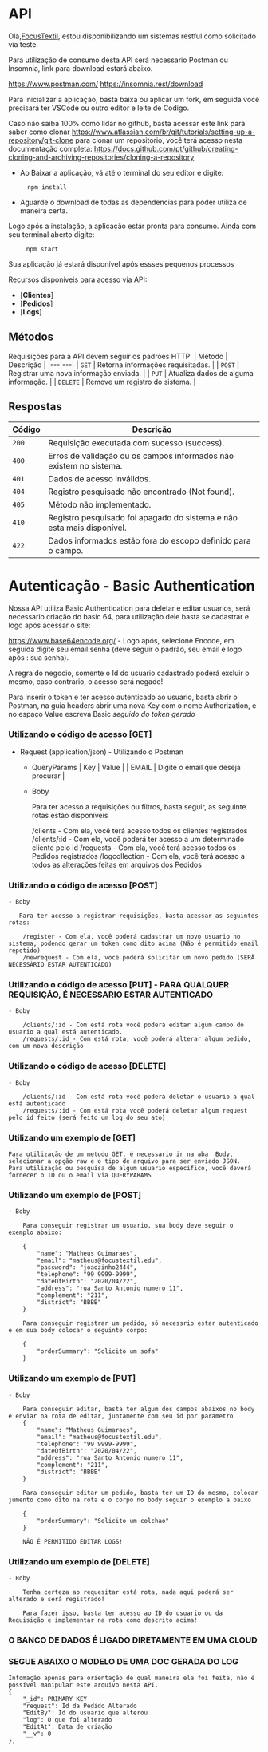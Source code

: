 # API

Olá,[FocusTextil](https://www.focustextil.com.br), estou disponibilizando um sistemas restful como solicitado via teste.


Para utilização de consumo desta API será necessario Postman ou  Insomnia, link para download estará abaixo.

https://www.postman.com/   https://insomnia.rest/download




Para inicializar a aplicação, basta baixa ou aplicar um fork, em seguida você precisará ter VSCode ou outro editor e leite de Codigo.

Caso não saiba 100% como lídar no github, basta acessar este link para saber como clonar https://www.atlassian.com/br/git/tutorials/setting-up-a-repository/git-clone
para clonar um repositorio, você terá acesso nesta documentação completa:  https://docs.github.com/pt/github/creating-cloning-and-archiving-repositories/cloning-a-repository

- Ao Baixar a aplicação, vá até o terminal do seu editor e digite: 
      
        npm install


 - Aguarde o download de todas as dependencias para poder utiliza de maneira certa.

Logo após a instalação, a aplicação estár pronta para consumo. Ainda com seu terminal aberto digite: 
     
         npm start

Sua aplicação já estará disponível após essses pequenos processos


Recursos disponíveis para acesso via API:
* [**Clientes**]
* [**Pedidos**]
* [**Logs**]

## Métodos
Requisições para a API devem seguir os padrões HTTP:
| Método | Descrição |
|---|---|
| `GET` | Retorna informações requisitadas. |
| `POST` | Registrar uma nova informação enviada. |
| `PUT` | Atualiza dados de alguma informação. |
| `DELETE` | Remove um registro do sistema. |

## Respostas

| Código | Descrição |
|---|---|
| `200` | Requisição executada com sucesso (success).|
| `400` | Erros de validação ou os campos informados não existem no sistema.|
| `401` | Dados de acesso inválidos.|
| `404` | Registro pesquisado não encontrado (Not found).|
| `405` | Método não implementado.|
| `410` | Registro pesquisado foi apagado do sistema e não esta mais disponível.|
| `422` | Dados informados estão fora do escopo definido para o campo.|

# Autenticação - Basic Authentication

Nossa API utiliza Basic Authentication para deletar e editar usuarios, será necessario criação do basic 64, para utilização dele basta se cadastrar e logo após acessar o site:

https://www.base64encode.org/ - Logo após, selecione Encode, em seguida digite seu email:senha (deve seguir o padrão, seu email e logo após : sua senha).


A regra do negocio, somente o Id do usuario cadastrado poderá excluir o mesmo, caso contrario, o acesso será negado!

Para inserir o token e ter acesso autenticado ao usuario, basta abrir o Postman, na guia headers abrir uma nova Key com o nome Authorization, e no espaço Value escreva Basic *seguido do token gerado*


### Utilizando o código de acesso [GET]


+ Request (application/json) - Utilizando o Postman

    + QueryParams
            |    Key       | Value                                    |
            |    EMAIL     | Digite o email que deseja procurar       |


    + Boby

        Para ter acesso a requisições ou filtros, basta seguir, as seguinte rotas estão disponiveis

        /clients - Com ela, você terá acesso todos os clientes registrados
        /clients/:id - Com ela, você poderá ter acesso a um determinado cliente pelo id
        /requests -  Com ela, você terá acesso todos os Pedidos registrados
        /logcollection - Com ela, você terá acesso a todos as alterações feitas em arquivos dos Pedidos


### Utilizando o código de acesso [POST]

    - Boby

       Para ter acesso a registrar requisições, basta acessar as seguintes rotas:

        /register - Com ela, você poderá cadastrar um novo usuario no sistema, podendo gerar um token como dito acima (Não é permitido email repetido)
        /newrequest - Com ela, você poderá solicitar um novo pedido (SERÀ NECESSÀRIO ESTAR AUTENTICADO)


### Utilizando o código de acesso [PUT] - PARA QUALQUER REQUISIÇÂO, É NECESSARIO ESTAR AUTENTICADO

    - Boby

        /clients/:id - Com está rota você poderá editar algum campo do usuario a qual está autenticado.
        /requests/:id - Com está rota, você poderá alterar algum pedido, com um nova descrição



### Utilizando o código de acesso [DELETE]

    - Boby

        /clients/:id - Com está rota você poderá deletar o usuario a qual está autenticado
        /requests/:id - Com está rota você poderá deletar algum request pelo id feito (será feito um log do seu ato)



### Utilizando um exemplo de [GET]

    Para utilização de um metodo GET, é necessario ir na aba  Body, selecionar a opção raw e o tipo de arquivo para ser enviado JSON.
    Para utilização ou pesquisa de algum usuario especifico, você deverá fornecer o ID ou o email via QUERYPARAMS

### Utilizando um exemplo de [POST]

    - Boby

        Para conseguir registrar um usuario, sua body deve seguir o exemplo abaixo:

        {   
            "name": "Matheus Guimaraes",
            "email": "matheus@focustextil.edu",
            "password": "joaozinho2444",
            "telephone": "99 9999-9999",
            "dateOfBirth": "2020/04/22",
            "address": "rua Santo Antonio numero 11",
            "complement": "211",
            "district": "BBBB"
        }
    
        Para conseguir registrar um pedido, só necessrio estar autenticado e em sua body colocar o seguinte corpo:

        {   
            "orderSummary": "Solicito um sofa"
        }

### Utilizando um exemplo de [PUT]

    - Boby

        Para conseguir editar, basta ter algum dos campos abaixos no body e enviar na rota de editar, juntamente com seu id por parametro
        {   
            "name": "Matheus Guimaraes",
            "email": "matheus@focustextil.edu",
            "telephone": "99 9999-9999",
            "dateOfBirth": "2020/04/22",
            "address": "rua Santo Antonio numero 11",
            "complement": "211",
            "district": "BBBB"
        }

        Para conseguir editar um pedido, basta ter um ID do mesmo, colocar jumento como dito na rota e o corpo no body seguir o exemplo a baixo

        {   
            "orderSummary": "Solicito um colchao"
        }

        NÂO É PERMITIDO EDITAR LOGS!


### Utilizando um exemplo de [DELETE]

    - Boby

        Tenha certeza ao requesitar está rota, nada aqui poderá ser alterado e será registrado!

        Para fazer isso, basta ter acesso ao ID do usuario ou da Requisição e implementar na rota como descrito acima!


### O BANCO DE DADOS É LIGADO DIRETAMENTE EM UMA CLOUD


### SEGUE ABAIXO O MODELO DE UMA DOC GERADA DO LOG

    Infomação apenas para orientação de qual maneira ela foi feita, não é possível manipular este arquivo nesta API.
    {
        "_id": PRIMARY KEY
        "request": Id da Pedido Alterado
        "EditBy": Id do usuario que alterou
        "log": O que foi alterado
        "EditAt": Data de criação
        "__v": 0
    },
